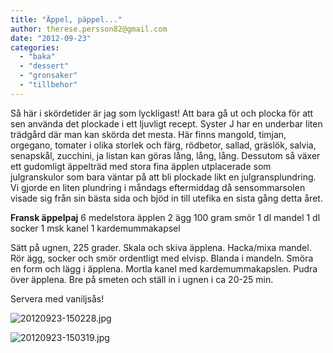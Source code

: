 ```yaml
---
title: "Äppel, päppel..."
author: therese.persson82@gmail.com
date: "2012-09-23"
categories: 
  - "baka"
  - "dessert"
  - "gronsaker"
  - "tillbehor"
---
```


Så här i skördetider är jag som lyckligast! Att bara gå ut och plocka för att sen använda det plockade i ett ljuvligt recept. Syster J har en underbar liten trädgård där man kan skörda det mesta. Här finns mangold, timjan, orgegano, tomater i olika storlek och färg, rödbetor, sallad, gräslök, salvia, senapskål, zucchini, ja listan kan göras lång, lång, lång. Dessutom så växer ett gudomligt äppelträd med stora fina äpplen utplacerade som julgranskulor som bara väntar på att bli plockade likt en julgransplundring. Vi gjorde en liten plundring i måndags eftermiddag då sensommarsolen visade sig från sin bästa sida och bjöd in till utefika en sista gång detta året.

**Fransk äppelpaj** 6 medelstora äpplen 2 ägg 100 gram smör 1 dl mandel 1 dl socker 1 msk kanel 1 kardemummakapsel

Sätt på ugnen, 225 grader. Skala och skiva äpplena. Hacka/mixa mandel. Rör ägg, socker och smör ordentligt med elvisp. Blanda i mandeln. Smöra en form och lägg i äpplena. Mortla kanel med kardemummakapslen. Pudra över äpplena. Bre på smeten och ställ in i ugnen i ca 20-25 min.

Servera med vaniljsås!

![20120923-150228.jpg](/static/img/20120923-150228.jpg)

![20120923-150319.jpg](/static/img/20120923-150319.jpg)
